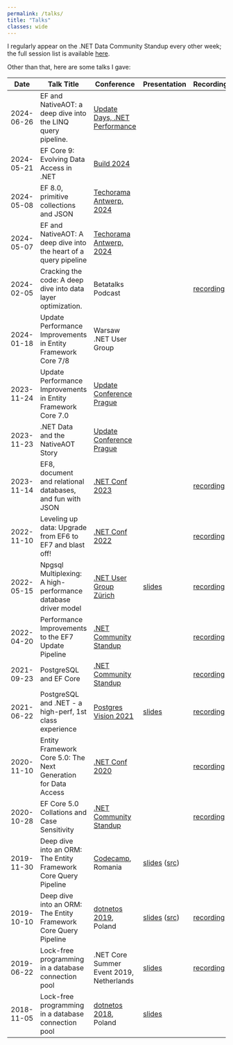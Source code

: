 ```yaml
---
permalink: /talks/
title: "Talks"
classes: wide
---
```


I regularly appear on the .NET Data Community Standup every other week; the full session list is available [here](https://www.youtube.com/playlist?list=PLdo4fOcmZ0oX0ObHwBrJ0vJpZ7PiYMqeA).

Other than that, here are some talks I gave:

Date       | Talk Title                                                       | Conference                                                                        | Presentation                             | Recording
---------- | ----------------------------------------------------------------| --------------------------------------------------------------------------------- | ---------------------------------------- | ---------
2024-06-26 | EF and NativeAOT: a deep dive into the LINQ query pipeline.      | [Update Days, .NET Performance](https://performance.updatedays.cz)
2024-05-21 | EF Core 9: Evolving Data Access in .NET                          | [Build 2024](https://build.microsoft.com/en-US/sessions/4f008f3d-c58a-4806-b6b4-dfb993b32c4f?source=/speakers/fa3388eb-b27c-444d-99bc-a0d1f8c02961)
2024-05-08 | EF 8.0, primitive collections and JSON                           | [Techorama Antwerp, 2024](https://techorama.be)
2024-05-07 | EF and NativeAOT: A deep dive into the heart of a query pipeline | [Techorama Antwerp, 2024](https://techorama.be)
2024-02-05 | Cracking the code: A deep dive into data layer optimization.     | Betatalks Podcast                                                                 |                                          | [recording](https://podcast.betatalks.nl/1622272/14420325-75-cracking-the-code-a-deep-dive-into-data-layer-optimization-with-shay-rojansky)
2024-01-18 | Update Performance Improvements in Entity Framework Core 7/8     | Warsaw .NET User Group                                                            |                                          |
2023-11-24 | Update Performance Improvements in Entity Framework Core 7.0     | [Update Conference Prague](https://www.updateconference.net)                      |                                          | 
2023-11-23 | .NET Data and the NativeAOT Story                                | [Update Conference Prague](https://www.updateconference.net)                      |                                          | 
2023-11-14 | EF8, document and relational databases, and fun with JSON        | [.NET Conf 2023](https://www.dotnetconf.net)                                      |                                          | [recording](https://youtu.be/_8iH5QnkIJo)
2022-11-10 | Leveling up data: Upgrade from EF6 to EF7 and blast off!         | [.NET Conf 2022](https://www.dotnetconf.net)                                      |                                          | [recording](https://youtu.be/1U02rnSaz9Q)
2022-05-15 | Npgsql Multiplexing: A high-performance database driver model    | [.NET User Group Zürich](https://www.meetup.com/dotnet-zurich/events/285736291)   | [slides](2022-05-12-npgsql-multiplexing) | [recording](https://www.youtube.com/watch?v=M2tJLi_MYOw)
2022-04-20 | Performance Improvements to the EF7 Update Pipeline              | [.NET Community Standup](https://dotnet.microsoft.com/platform/community/standup) |                                          | [recording](https://www.youtube.com/watch?v=EXbuRVqxn2o)
2021-09-23 | PostgreSQL and EF Core                                           | [.NET Community Standup](https://dotnet.microsoft.com/platform/community/standup) |                                          | [recording](https://www.youtube.com/watch?v=Ya_cmZRwACM&list=PLdo4fOcmZ0oX-DBuRG4u58ZTAJgBAeQ-t&index=7)
2021-06-22 | PostgreSQL and .NET - a high-perf, 1st class experience          | [Postgres Vision 2021](https://www.postgresvision.com)                            | [slides](2021-06-22-postgres-vision)     | [recording](https://www.postgresvision.com/2021/session-videos/open)
2020-11-10 | Entity Framework Core 5.0: The Next Generation for Data Access   | [.NET Conf 2020](https://www.dotnetconf.net)                                      |                                          | [recording](https://www.youtube.com/watch?reload=9&v=BIImyq8qaD4)
2020-10-28 | EF Core 5.0 Collations and Case Sensitivity                      | [.NET Community Standup](https://dotnet.microsoft.com/platform/community/standup) |                                          | [recording](https://www.youtube.com/watch?v=OgMhLVa_VfA&list=PLdo4fOcmZ0oX-DBuRG4u58ZTAJgBAeQ-t&index=1)
2019-11-30 | Deep dive into an ORM: The Entity Framework Core Query Pipeline  | [Codecamp](https://codecamp.ro/cluj), Romania                                     | [slides](2019-11-30-codecamp-efcore-query-internals) ([src](https://github.com/roji/roji.github.io/tree/master/talks/2019-11-30-codecamp-efcore-query-internals/src))
2019-10-10 | Deep dive into an ORM: The Entity Framework Core Query Pipeline  | [dotnetos 2019](https://conf.dotnetos.org/), Poland                               | [slides](2019-10-08-dotnetos-efcore-query-internals) ([src](https://github.com/roji/roji.github.io/tree/master/talks/2019-10-08-dotnetos-efcore-query-internals/src)) | [recording](https://www.youtube.com/watch?v=r69ZxXgOIK4)
2019-06-22 | Lock-free programming in a database connection pool              | .NET Core Summer Event 2019, Netherlands                                          | [slides](https://slides.com/shayrojansky/netherlands-dncse-2019-6-22#/) | [recording](https://www.youtube.com/watch?time_continue=651&v=YQHFbYl38SE)
2018-11-05 | Lock-free programming in a database connection pool              | [dotnetos 2018](https://conf.dotnetos.org/), Poland                               | [slides](https://slides.com/shayrojansky/dotnetos-2018-11-05#/)
